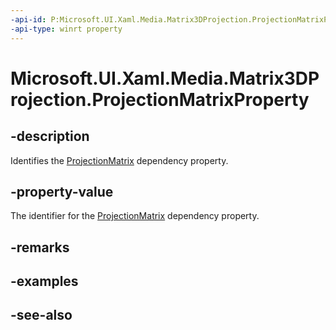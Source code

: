 ```yaml
---
-api-id: P:Microsoft.UI.Xaml.Media.Matrix3DProjection.ProjectionMatrixProperty
-api-type: winrt property
---
```


<!-- Property syntax
public Windows.UI.Xaml.DependencyProperty ProjectionMatrixProperty { get; }
-->

# Microsoft.UI.Xaml.Media.Matrix3DProjection.ProjectionMatrixProperty

## -description
Identifies the [ProjectionMatrix](matrix3dprojection_projectionmatrix.md) dependency property.

## -property-value
The identifier for the [ProjectionMatrix](matrix3dprojection_projectionmatrix.md) dependency property.

## -remarks

## -examples

## -see-also
